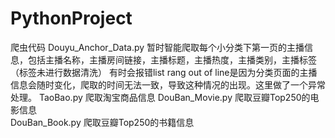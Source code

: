 # PythonProject
爬虫代码
Douyu_Anchor_Data.py
暂时智能爬取每个小分类下第一页的主播信息，包括主播名称，主播房间链接，主播标题，主播热度，主播类别，主播标签（标签未进行数据清洗）
有时会报错list rang out of line是因为分类页面的主播信息会随时变化，爬取的时间无法一致，导致这种情况的出现。这里做了一个异常处理。
TaoBao.py
爬取淘宝商品信息
DouBan_Movie.py
爬取豆瓣Top250的电影信息</br>
DouBan_Book.py
爬取豆瓣Top250的书籍信息
